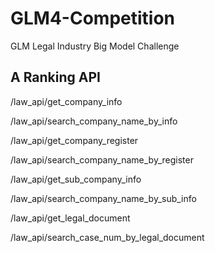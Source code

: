 # GLM4-Competition
GLM Legal Industry Big Model Challenge

## A Ranking API
/law_api/get_company_info

/law_api/search_company_name_by_info 

/law_api/get_company_register 

/law_api/search_company_name_by_register 

/law_api/get_sub_company_info 

/law_api/search_company_name_by_sub_info 

/law_api/get_legal_document 

/law_api/search_case_num_by_legal_document